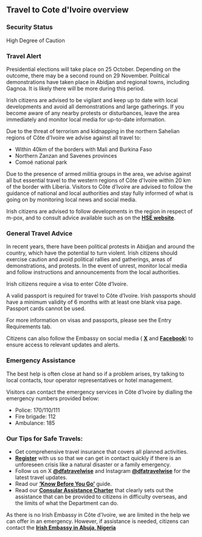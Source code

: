## Travel to Cote d'Ivoire overview

### **Security Status**

High Degree of Caution

### **Travel Alert**

Presidential elections will take place on 25 October. Depending on the outcome, there may be a second round on 29 November. Political demonstrations have taken place in Abidjan and regional towns, including Gagnoa. It is likely there will be more during this period.

Irish citizens are advised to be vigilant and keep up to date with local developments and avoid all demonstrations and large gatherings. If you become aware of any nearby protests or disturbances, leave the area immediately and monitor local media for up-to-date information.

Due to the threat of terrorism and kidnapping in the northern Sahelian regions of Côte d'Ivoire we advise against all travel to:

* Within 40km of the borders with Mali and Burkina Faso
* Northern Zanzan and Savenes provinces
* Comoé national park

Due to the presence of armed militia groups in the area, we advise against all but essential travel to the western regions of Côte d'Ivoire within 20 km of the border with Liberia. Visitors to Côte d’Ivoire are advised to follow the guidance of national and local authorities and stay fully informed of what is going on by monitoring local news and social media.

Irish citizens are advised to follow developments in the region in respect of m-pox, and to consult advice available such as on the [**HSE website**](https://www2.hse.ie/conditions/mpox/).

### **General Travel Advice**

In recent years, there have been political protests in Abidjan and around the country, which have the potential to turn violent. Irish citizens should exercise caution and avoid political rallies and gatherings, areas of demonstrations, and protests. In the event of unrest, monitor local media and follow instructions and announcements from the local authorities.

Irish citizens require a visa to enter Côte d’Ivoire.

A valid passport is required for travel to Côte d’Ivoire. Irish passports should have a minimum validity of 6 months with at least one blank visa page. Passport cards cannot be used.

For more information on visas and passports, please see the Entry Requirements tab.

Citizens can also follow the Embassy on social media ( [**X**](https://x.com/IrlEmbNigeria) and [**Facebook**](https://www.facebook.com/embassyofirelandnigeria/)) to ensure access to relevant updates and alerts.

### **Emergency Assistance**

The best help is often close at hand so if a problem arises, try talking to local contacts, tour operator representatives or hotel management.

Visitors can contact the emergency services in Côte d’Ivoire by dialling the emergency numbers provided below:

* Police: 170/110/111
* Fire brigade: 112
* Ambulance: 185

### **Our Tips for Safe Travels:**

* Get comprehensive travel insurance that covers all planned activities.
* [**Register**](https://www.ireland.ie/en/dfa/overseas-travel/citizens-registration/) with us so that we can get in contact quickly if there is an unforeseen crisis like a natural disaster or a family emergency.
* Follow us on X [**@dfatravelwise**](https://www.twitter.com/DFATravelWise) and Instagram [**@dfatravelwise**](https://www.instagram.com/dfatravelwise/) for the latest travel updates.
* Read our [**‘Know Before You Go’**](https://www.ireland.ie/en/dfa/overseas-travel/know-before-you-go/) guide.
* Read our [**Consular Assistance Charter**](https://www.ireland.ie/en/dfa/overseas-travel/assistance-abroad/consular-assistance-charter/) that clearly sets out the assistance that can be provided to citizens in difficulty overseas, and the limits of what the Department can do.

As there is no Irish Embassy in Côte d'Ivoire, we are limited in the help we can offer in an emergency. However, if assistance is needed, citizens can contact the [**Irish Embassy in Abuja, Nigeria**](https://www.ireland.ie/en/nigeria/abuja/)